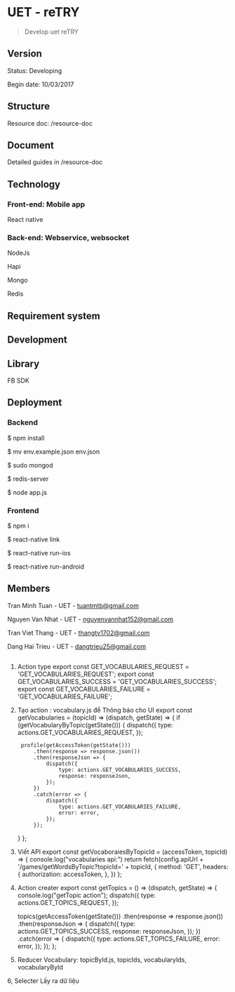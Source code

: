 # UET - reTRY

> Develop uet reTRY

## Version
Status: Developing

Begin date: 10/03/2017

## Structure

Resource doc: /resource-doc

## Document

Detailed guides in /resource-doc

## Technology

### Front-end: Mobile app

React native

### Back-end: Webservice, websocket

NodeJs

Hapi

Mongo

Redis


## Requirement system


## Development


## Library

FB SDK

## Deployment

### Backend 

$ npm install 

$ mv env.example.json env.json

$ sudo mongod

$ redis-server

$ node app.js

### Frontend

$ npm i

$ react-native link

$ react-native run-ios

$ react-native run-android


## Members

Tran Minh Tuan - UET - tuantmtb@gmail.com

Nguyen Van Nhat - UET - nguyenvannhat152@gmail.com

Tran Viet Thang - UET - thangtv1702@gmail.com

Dang Hai Trieu - UET - dangtrieu25@gmail.com


## 
1. Action type
export const GET_VOCABULARIES_REQUEST = 'GET_VOCABULARIES_REQUEST';
export const GET_VOCABULARIES_SUCCESS = 'GET_VOCABULARIES_SUCCESS';
export const GET_VOCABULARIES_FAILURE = 'GET_VOCABULARIES_FAILURE';
2. Tạo action : vocabulary.js
để Thông báo cho UI
export const getVocabularies = (topicId) => (dispatch, getState) => {
    if (getVocabularyByTopic(getState())) {
        dispatch({
            type: actions.GET_VOCABULARIES_REQUEST,
        });

        profile(getAccessToken(getState()))
            .then(response => response.json())
            .then(responseJson => {
                dispatch({
                    type: actions.GET_VOCABULARIES_SUCCESS,
                    response: responseJson,
                });
            })
            .catch(error => {
                dispatch({
                    type: actions.GET_VOCABULARIES_FAILURE,
                    error: error,
                });
            });
    }
};
3. Viết API
export const getVocaboraiesByTopicId = (accessToken, topicId) => {
    console.log("vocabularies api:")
    return fetch(config.apiUrl + '/games/getWordsByTopic?topicId=' + topicId, {
        method: 'GET',
        headers: {
            authorization: accessToken,
        },
    })
};
4. Action creater
export const getTopics = () => (dispatch, getState) => {
    console.log("getTopic action");
    dispatch({
        type: actions.GET_TOPICS_REQUEST,
    });

    topics(getAccessToken(getState()))
        .then(response => response.json())
        .then(responseJson => {
            dispatch({
                type: actions.GET_TOPICS_SUCCESS,
                response: responseJson,
            });
        })
        .catch(error => {
            dispatch({
                type: actions.GET_TOPICS_FAILURE,
                error: error,
            });
        });
};

5. Reducer
Vocabulary:
topicById.js, topicIds, vocabularyIds, vocabularyById

6, Selecter
Lấy ra dữ liệu
